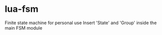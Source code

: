 # lua-fsm

Finite state machine for personal use
Insert 'State' and 'Group' inside the main FSM module
